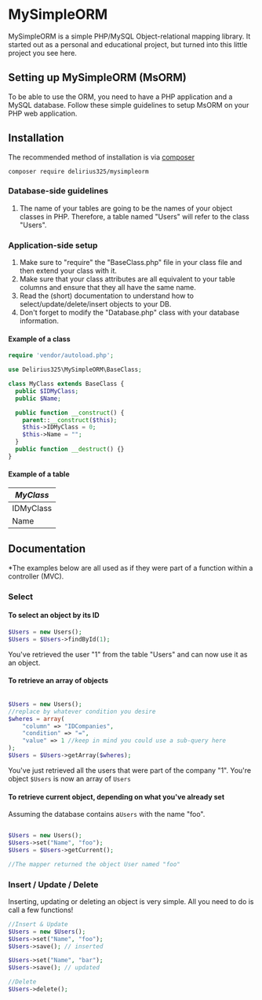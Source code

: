 # MySimpleORM
MySimpleORM is a simple PHP/MySQL Object-relational mapping library. It started out as a personal and educational project, but turned into this little project you see here.

## Setting up MySimpleORM (MsORM)

To be able to use the ORM, you need to have a PHP application and a MySQL database. Follow these simple guidelines to setup MsORM on your PHP web application.

## Installation

The recommended method of installation is via [composer](https://getcomposer.org/)

`composer require delirius325/mysimpleorm`

### Database-side guidelines

1. The name of your tables are going to be the names of your object classes in PHP. Therefore, a table named "Users" will refer to the class "Users".

### Application-side setup

1. Make sure to "require" the "BaseClass.php" file in your class file and then extend your class with it.
2. Make sure that your class attributes are all equivalent to your table columns and ensure that they all have the same name.
3. Read the (short) documentation to understand how to select/update/delete/insert objects to your DB.
4. Don't forget to modify the "Database.php" class with your database information.

#### Example of a class

```php
require 'vendor/autoload.php';

use Delirius325\MySimpleORM\BaseClass;

class MyClass extends BaseClass {
  public $IDMyClass;
  public $Name;

  public function __construct() {
    parent::__construct($this);
    $this->IDMyClass = 0;
    $this->Name = "";
  }
  public function __destruct() {}
}
```

#### Example of a table
| _MyClass_ |
|-----------|
| IDMyClass |
| Name      |

## Documentation
*The examples below are all used as if they were part of a function within a controller (MVC).

### Select
#### To select an object by its ID
```php
$Users = new Users();
$Users = $Users->findById(1);
```
You've retrieved the user "1" from the table "Users" and can now use it as an object.

#### To retrieve an array of objects
```php

$Users = new Users();
//replace by whatever condition you desire
$wheres = array(
    "column" => "IDCompanies",
    "condition" => "=",
    "value" => 1 //keep in mind you could use a sub-query here
);
$Users = $Users->getArray($wheres);
```
You've just retrieved all the users that were part of the company "1". You're object ```$Users``` is now an array of ```Users```

#### To retrieve current object, depending on what you've already set
Assuming the database contains a```Users``` with the name "foo".
```php

$Users = new Users();
$Users->set("Name", "foo");
$Users = $Users->getCurrent();

//The mapper returned the object User named "foo"
``` 

### Insert / Update / Delete
Inserting, updating or deleting an object is very simple. All you need to do is call a few functions!
```php
//Insert & Update
$Users = new $Users();
$Users->set("Name", "foo");
$Users->save(); // inserted

$Users->set("Name", "bar");
$Users->save(); // updated

//Delete
$Users->delete();
```
